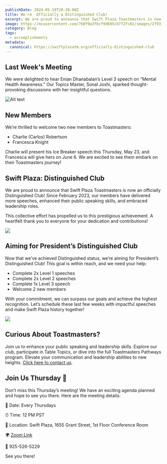 ```yaml
---
publishDate: 2024-05-19T20:30:00Z
title: We're  Officially a Distinguished Club!
excerpt: We are proud to announce that Swift Plaza Toastmasters is now an officially Distinguished Club! 
image: https://mcusercontent.com/7b0f9a3fbcf9d695cb7f2fc02/images/2f931fa3-2fa6-2fe5-676d-d7d26b10b422.png
category: Blog
tags:
  - accomplishments
metadata:
  canonical: https://swiftplazatm.org/officially-distinguished-club
---
```


## Last Week's Meeting

We were delighted to hear Enian Dhanabalan’s Level 3 speech on "Mental Health Awareness." Our Topics Master, Sonal Joshi, sparked thought-provoking discussions with her insightful questions.

![Alt text](https://mcusercontent.com/7b0f9a3fbcf9d695cb7f2fc02/images/4632220a-50a9-9fa3-e7cf-a3d1e879133d.jpg "Enian")

## New Members

We’re thrilled to welcome two new members to Toastmasters:
- Charlie (Carlos) Robertson
- Francesca Knight

Charlie will present his Ice Breaker speech this Thursday, May 23, and Francesca will give hers on June 6. We are excited to see them embark on their Toastmasters journey!

## Swift Plaza: Distinguished Club

We are proud to announce that Swift Plaza Toastmasters is now an officially Distinguished Club! Since February 2023, our members have delivered more speeches, enhanced their public speaking skills, and embraced leadership roles.

This collective effort has propelled us to this prestigious achievement. A heartfelt thank you to everyone for your dedication and contributions!

![](https://mcusercontent.com/7b0f9a3fbcf9d695cb7f2fc02/images/edb9f333-c3b3-cb98-eede-981e9cd3e4e0.png)

## Aiming for President’s Distinguished Club

Now that we’ve achieved Distinguished status, we’re aiming for President’s Distinguished Club! This goal is within reach, and we need your help:
- Complete 2x Level 1 speeches
- Complete 2x Level 2 speeches
- Complete 1x Level 3 speech
- Welcome 2 new members

With your commitment, we can surpass our goals and achieve the highest recognition. Let’s schedule these last few weeks with impactful speeches and make Swift Plaza history together!

![](https://mcusercontent.com/7b0f9a3fbcf9d695cb7f2fc02/images/c7a44e7e-8519-7e75-9247-179c22ee2944.png)

## Curious About Toastmasters?

Join us to enhance your public speaking and leadership skills. Explore our club, participate in Table Topics, or dive into the full Toastmasters Pathways program. Elevate your communication and leadership abilities to new heights. [Click here to contact us](https://swiftplazatm.us11.list-manage.com/track/click?u=7b0f9a3fbcf9d695cb7f2fc02&id=abf5dc02ad&e=62adfcc342).

## Join Us Thursday 📢

Don’t miss this Thursday’s meeting! We have an exciting agenda planned and hope to see you there. Here are the meeting details:

📅 Date: Every Thursdays

⏰ Time: 12 PM PST

📍 Location: Swift Plaza, 1655 Grant Street, 1st Floor Conference Room

🌍 [Zoom Link](https://swiftplazatm.us11.list-manage.com/track/click?u=7b0f9a3fbcf9d695cb7f2fc02&id=88062dced4&e=62adfcc342)

📲 925-526-5229


See you there!

